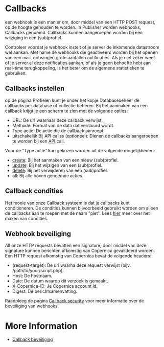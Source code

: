 # Callbacks
een webhook is een manier om, door middel van een HTTP POST request, op de hoogte gehouden te worden. In Publisher worden webhooks, Callbacks genoemd. Callbacks kunnen aangeroepen worden bij een wijziging in een (sub)profiel.

Controleer voordat je webhook instelt of je server de inkomende datastroom wel aankan. Met name de webhooks die geactiveerd worden bij het openen van een mail, ontvangen grote aantallen notificaties. Als je niet zeker weet of je server al deze notificaties aankan, of als je geen behoefte hebt aan real-time terugkoppeling, is het beter om de algemene statistieken te gebruiken.

## Callbacks instellen
op de pagina Profielen kunt je onder het kopje Databasebeheer de callbacks per database of collectie beheren. Bij het aanmaken van een callback krijgt je een scherm te zien met de volgende opties:
*   URL:                                        De url waarnaar deze callback verwijst.
*   Methode:                                    Format van de data dat verstuurd wordt.
*   Type actie:                                 De actie die de callback aanroept.
*   uitschakelijk Bij API callss (optioneel):   Dienen de callbacks aangeroepen te worden bij een [API](./rest-api) call.

Voor de "Type actie" kan gekozen worden uit de volgende mogelijkheden:
*   [create](./callbacks-variables):      Bij het aanmaken van een nieuw (sub)profiel.
*   [update](./callbacks-variables):      Bij het wijzigen van een (sub)profiel.
*   [delete](./callbacks-variables):      Bij het verwijderen van een (sub)profiel.
*   all:                                  Bij alle boven genoemde acties.

## Callback condities
Het mooie van onze Callback systeem is dat je callbacks kunt conditioneren. De condities kunnen bijvoorbeeld gebruikt worden om alleen de callbacks aan te roepen met de naam "piet". Lees [hier](./selections-conditions-partcondition) meer over het maken van condities.

## Webhook beveiliging
All onze HTTP requests bevatten een signature, door middel van deze signature kunnen berichten afkomstig van Copernica gevalideerd worden. Een HTTP request afkomstig van Copernica bevat de volgende headers: 
*   (request-target):     De url waarna deze request verwijst (bijv. /path/to/your/script.php).
*   Host:                 De hostnaam.
*   Date:                 De datum waarop dit verzoek is gemaakt.
*   X-Copernica-ID:       Je Copernica account id.
*   Digest:               De berichtsamenvatting.

Raadpleeg de pagina [Callback security](./callbacks-security) voor meer informatie over de beveiliging van webhooks.

# More Information
*   [Callback beveiliging](./callbacks-security)
